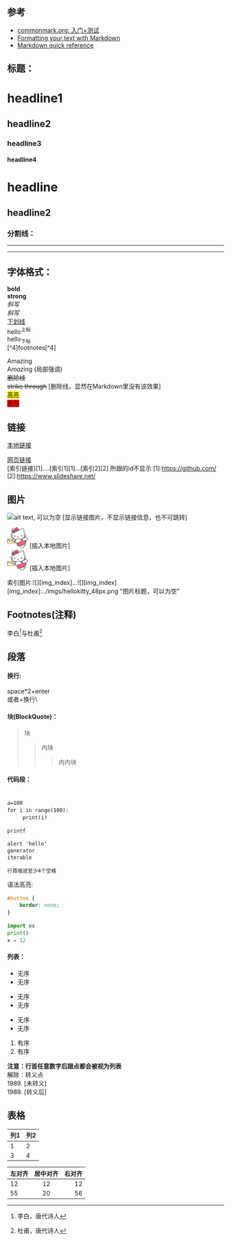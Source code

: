 
## 参考
- [commonmark.org: 入门+测试](https://commonmark.org/help/)
- [Formatting your text with Markdown](https://www.pivotaltracker.com/help/articles/formatting_your_text_with_markdown/)
- [Markdown quick reference](https://en.support.wordpress.com/markdown-quick-reference/)


## 标题：
# headline1
## headline2
### headline3
#### headline4  

headline
===
headline2 
---


### 分割线：

---
*** 

## 字体格式：

**bold**  
__strong__  
_斜写_  
*斜写*  
<u>下划线</u>  
hello<sup>上标</sup>   
hello<sub>下标</sub>   
[^4]footnotes[^4]

Amazing  
A*maz*ing  (局部强调)  
<del>删除线</del>  
~~strike through~~ [删除线，显然在Markdown里没有该效果]   
<mark>高亮</mark>  
<span style="background-color:red">高亮</span>
 
## 链接
[本地链接](#paragraph)  

[网页链接](https://macdown.uranusjr.com/)   
[索引链接][1]....[索引1][1]...[索引2][2] 所跟的id不显示
[1]:https://github.com/
[2]:https://www.slideshare.net/


## 图片
![alt text, 可以为空](https://encrypted-tbn0.gstatic.com/images?q=tbn:ANd9GcRNqCaZ7HmfqsbZh-KEQCiFlW8QTt_OBgvCQRbGOA8OLmMjWpYzng) [显示链接图片，不显示链接信息，也不可跳转]    

![](../imgs/hellokitty_48px.png) [插入本地图片]   
<img src="../imgs/hellokitty_48px.png"> [插入本地图片]

索引图片:![][img_index]...![][img_index]
[img_index]:../imgs/hellokitty_48px.png "图片标题，可以为空"


## Footnotes(注释)
李白[^李白]与杜甫[^杜甫]   
[^李白]: 李白，唐代诗人
[^杜甫]: 杜甫，唐代诗人

## <a id='paragraph'>段落</a>

#### 换行: 
space*2+enter    
或者\+换行\
    
#### 块(BlockQuote)：
> 块  
> > 内块
> > > 内内块

#### 代码段：   
<code>
a=100   
for i in range(100):  
	 print(i)
</code>

`printf`

```
alert 'hello'
generator
iterable
```
    行首缩进至少4个空格

语法高亮:
     
```css
#button {
	border: none;
}
```

```python
import os
print()
x = 12
```

#### 列表：
* 无序
* 无序
- 无序
- 无序
+ 无序
+ 无序

1. 有序
2. 有序

**注意：行首任意数字后跟点都会被视为列表**   
解除：转义点    
1989. [未转义]  
1989\. [转义后]


## 表格
列1 | 列2
--- |----
1   | 2 
3   | 4

左对齐 | 居中对齐 | 右对齐
:--- |:------:| ----:
12   |  12    | 12
55   |   20 |56



